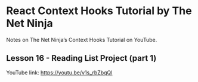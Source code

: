 # React Context Hooks Tutorial by The Net Ninja

Notes on The Net Ninja’s Context Hooks Tutorial on YouTube.

## Lesson 16 - Reading List Project (part 1)

YouTube link: https://youtu.be/v1s_rbZbqQI